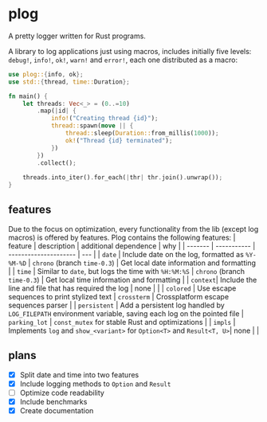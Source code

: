 # plog
A pretty logger written for Rust programs.

A library to log applications just using macros, includes initially five levels: `debug!`, `info!`, `ok!`, `warn!` and `error!`, each one distributed as a macro:
```rust
use plog::{info, ok};
use std::{thread, time::Duration};

fn main() {
    let threads: Vec<_> = (0..=10)
        .map(|id| {
            info!("Creating thread {id}");
            thread::spawn(move || {
                thread::sleep(Duration::from_millis(1000));
                ok!("Thread {id} terminated");
            })
        })
        .collect();
        
    threads.into_iter().for_each(|thr| thr.join().unwrap());
}
```

## features

Due to the focus on optimization, every functionality from the lib (except log macros) is offered by features. Plog contains the following features:
| feature | description | additional dependence | why |
| ------- | ----------- | --------------------- | --- |
| `date` | Include date on the log, formatted as `%Y-%M-%D` | `chrono` (branch `time-0.3`) | Get local date information and formatting |
| `time` | Similar to `date`, but logs the time with `%H:%M:%S` | `chrono` (branch `time-0.3`) | Get local time information and formatting |
| `context`| Include the line and file that has required the log | none | |
| `colored` | Use escape sequences to print stylized text | `crossterm` | Crossplatform escape sequences parser |
| `persistent` | Add a persistent log handled by `LOG_FILEPATH` environment variable, saving each log on the pointed file | `parking_lot` | `const_mutex` for stable Rust and optimizations |
| `impls` | Implements `log` and `show_<variant>` for `Option<T>` and `Result<T, U>`| none | |

## plans
- [X] Split date and time into two features
- [X] Include logging methods to `Option` and `Result`
- [ ] Optimize code readability
- [X] Include benchmarks
- [X] Create documentation
